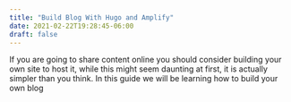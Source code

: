 ```yaml
---
title: "Build Blog With Hugo and Amplify"
date: 2021-02-22T19:28:45-06:00
draft: false
---
```


If you are going to share content online you should consider building your own site to host it, while this might seem daunting at first, it is actually simpler than you think. In this guide we will be learning how to build your own blog
